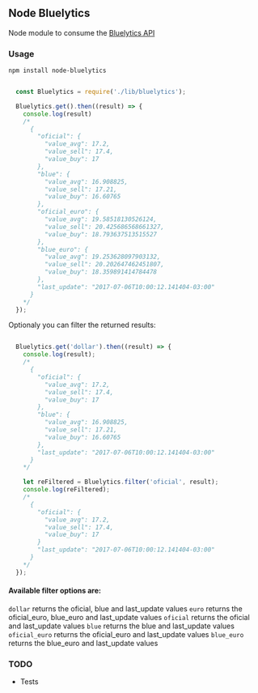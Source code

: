 ## Node Bluelytics
Node module to consume the [Bluelytics API](http://bluelytics.com.ar/#/api)

### Usage

`npm install node-bluelytics`

```javascript

  const Bluelytics = require('./lib/bluelytics');

  Bluelytics.get().then((result) => {
    console.log(result)
    /*
      {
        "oficial": {
          "value_avg": 17.2,
          "value_sell": 17.4,
          "value_buy": 17
        },
        "blue": {
          "value_avg": 16.908825,
          "value_sell": 17.21,
          "value_buy": 16.60765
        },
        "oficial_euro": {
          "value_avg": 19.58518130526124,
          "value_sell": 20.425686568661327,
          "value_buy": 18.793637513515527
        },
        "blue_euro": {
          "value_avg": 19.253628097903132,
          "value_sell": 20.202647462451807,
          "value_buy": 18.359891414784478
        },
        "last_update": "2017-07-06T10:00:12.141404-03:00"
      }
    */
  });
```

Optionaly you can filter the returned results:

```javascript

  Bluelytics.get('dollar').then((result) => {
    console.log(result);
    /*
      {
        "oficial": {
          "value_avg": 17.2,
          "value_sell": 17.4,
          "value_buy": 17
        },
        "blue": {
          "value_avg": 16.908825,
          "value_sell": 17.21,
          "value_buy": 16.60765
        },
        "last_update": "2017-07-06T10:00:12.141404-03:00"
      }
    */

    let reFiltered = Bluelytics.filter('oficial', result);
    console.log(reFiltered);
    /*
      {
        "oficial": {
          "value_avg": 17.2,
          "value_sell": 17.4,
          "value_buy": 17
        }
        "last_update": "2017-07-06T10:00:12.141404-03:00"
      }
    */
  });

```
#### Available filter options are:

`dollar` returns the oficial, blue and last_update values
`euro`  returns the oficial_euro, blue_euro and last_update values
`oficial` returns the oficial and last_update values
`blue` returns the blue and last_update values
`oficial_euro` returns the oficial_euro and last_update values
`blue_euro` returns the blue_euro and last_update values


### TODO
- Tests